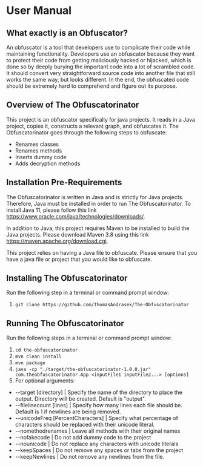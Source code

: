 # User Manual

## What exactly is an Obfuscator?

An obfuscator is a tool that developers use to complicate their code while maintaining functionality.
Developers use an obfuscator because they want to protect their code from getting maliciously hacked or hijacked, which is done so by deeply burying the important code into a lot of scrambled code.
It should convert very straightforward source code into another file that still works the same way, but looks different.
In the end, the obfuscated code should be extremely hard to comprehend and figure out its purpose.

## Overview of The Obfuscatorinator

This project is an obfuscator specifically for java projects. It reads in a Java project, copies it, constructs a relevant graph, and obfuscates it.
The Obfuscatorinator goes through the following steps to obfuscate:
- Renames classes
- Renames methods
- Inserts dummy code
- Adds decryption methods 

## Installation Pre-Requirements 

The Obfuscatorinator is written in Java and is strictly for Java projects. Therefore, Java must be installed in order to run The Obfuscatorinator.
To install Java 11, please follow this link https://www.oracle.com/java/technologies/downloads/. 

In addition to Java, this project requires Maven to be installed to build the Java projects.
Please download Maven 3.8 using this link https://maven.apache.org/download.cgi.

This project relies on having a Java file to obfuscate. Please ensure that you have a java file or
project that you would like to obfuscate.

## Installing The Obfuscatorinator

Run the following step in a terminal or command prompt window:

1.  ` git clone https://github.com/ThomasAndrasek/The-Obfuscatorinator `

## Running The Obfuscatorinator

Run the following steps in a terminal or command prompt window:

1. `cd the-obfuscatorinator`
2. `mvn clean install`
3. `mvn package`
4. `java -cp "./target/the-obfuscatorinator-1.0.0.jar" com.theobfuscatorinator.App <inputFile1 inputFile2...> [options]`
5. For optional arguments:
- --target [directory] | Specify the name of the directory to place the output. Directory will be created. Default is "output".
- --filelinecount [lines] | Specify how many lines each file should be. Default is 1 if newlines are being removed.
- --unicodeFreq [PercentCharacters] | Specify what percentage of characters should be replaced with their unicode literal.
- --nomethodrenames | Leave all methods with their original names
- --nofakecode | Do not add dummy code to the project
- --nounicode | Do not replace any characters with unicode literals
- --keepSpaces | Do not remove any spaces or tabs from the project
- --keepNewlines | Do not remove any newlines from the file.
